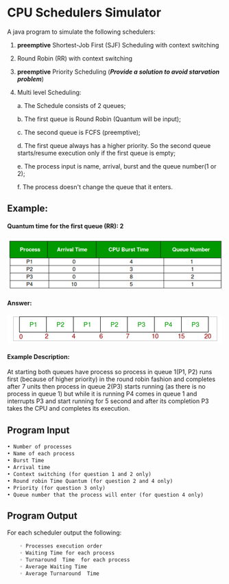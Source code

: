 # CPU Schedulers Simulator

A java program to simulate the following schedulers:
1. **preemptive** Shortest-Job First (SJF) Scheduling with context switching
2. Round Robin (RR) with context switching
3. **preemptive** Priority Scheduling (_**Provide a solution to avoid starvation problem**_)
4. Multi level Scheduling:
    
    a. The Schedule consists of 2 queues;
    
    b. The first queue is Round Robin (Quantum will be input);
    
    c. The second queue is FCFS (preemptive);
    
    d. The first queue always has a higher priority. So the second queue starts/resume
        execution only if the first queue is empty;
    
    e. The process input is name, arrival, burst and the queue number(1 or 2);
    
    f. The process doesn't change the queue that it enters.

## Example:
#### Quantum time for the first queue (RR): 2
  ![example](imgs/Shot1.png)
  
#### Answer:
 ![example](imgs/Shot2.png)
 
#### Example Description:
At starting both queues have process so process in queue 1(P1, P2) runs first
(because of higher priority) in the round robin fashion and completes after 7 units
then process in queue 2(P3) starts running (as there is no process in queue 1) but
while it is running P4 comes in queue 1 and interrupts P3 and start running for 5
second and after its completion P3 takes the CPU and completes its execution.

## Program Input

    • Number of processes 
    • Name of each process
    • Burst Time
    • Arrival time
    • Context switching (for question 1 and 2 only)
    • Round robin Time Quantum (for question 2 and 4 only)
    • Priority (for question 3 only)
    • Queue number that the process will enter (for question 4 only)

## Program Output

For each scheduler output the following:

        ◦ Processes execution order 
        ◦ Waiting Time for each process	
        ◦ Turnaround  Time  for each process
        ◦ Average Waiting Time  
        ◦ Average Turnaround  Time
